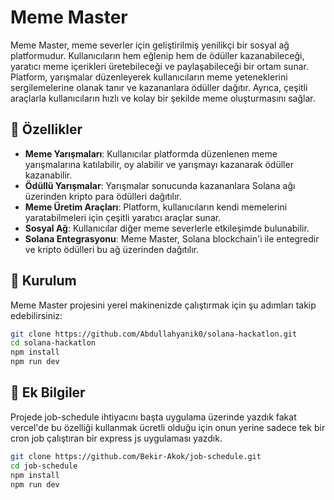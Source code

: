 # Meme Master

Meme Master, meme severler için geliştirilmiş yenilikçi bir sosyal ağ platformudur. Kullanıcıların hem eğlenip hem de ödüller kazanabileceği, yaratıcı meme içerikleri üretebileceği ve paylaşabileceği bir ortam sunar. Platform, yarışmalar düzenleyerek kullanıcıların meme yeteneklerini sergilemelerine olanak tanır ve kazananlara ödüller dağıtır. Ayrıca, çeşitli araçlarla kullanıcıların hızlı ve kolay bir şekilde meme oluşturmasını sağlar.

## 🎯 Özellikler

- **Meme Yarışmaları**: Kullanıcılar platformda düzenlenen meme yarışmalarına katılabilir, oy alabilir ve yarışmayı kazanarak ödüller kazanabilir.
- **Ödüllü Yarışmalar**: Yarışmalar sonucunda kazananlara Solana ağı üzerinden kripto para ödülleri dağıtılır.
- **Meme Üretim Araçları**: Platform, kullanıcıların kendi memelerini yaratabilmeleri için çeşitli yaratıcı araçlar sunar.
- **Sosyal Ağ**: Kullanıcılar diğer meme severlerle etkileşimde bulunabilir.
- **Solana Entegrasyonu**: Meme Master, Solana blockchain'i ile entegredir ve kripto ödülleri bu ağ üzerinden dağıtılır.

## 🚀 Kurulum

Meme Master projesini yerel makinenizde çalıştırmak için şu adımları takip edebilirsiniz:

```bash
git clone https://github.com/Abdullahyanik0/solana-hackatlon.git
cd solana-hackatlon
npm install
npm run dev
```

## 📖 Ek Bilgiler

Projede job-schedule ihtiyacını başta uygulama üzerinde yazdık fakat vercel'de bu özelliği kullanmak ücretli olduğu için onun yerine sadece tek bir cron job çalıştıran bir express js uygulaması yazdık.

```bash
git clone https://github.com/Bekir-Akok/job-schedule.git
cd job-schedule
npm install
npm run dev
```

